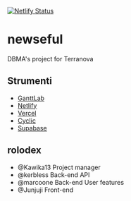 [![Netlify Status](https://api.netlify.com/api/v1/badges/0a5f0390-6d4e-4269-8090-9510b8fb2982/deploy-status)](https://app.netlify.com/sites/newseful/deploys)

# newseful
DBMA's project for Terranova

## Strumenti
- [GanttLab](https://app.ganttlab.com/)
- [Netlify](https://app.netlify.com)
- [Vercel](https://vercel.com/dashboard)
- [Cyclic](https://www.cyclic.sh/)
- [Supabase](https://supabase.com/)

## rolodex
- @Kawika13 Project manager
- @kerbless Back-end API
- @marcoone Back-end User features
- @Junjuji Front-end
